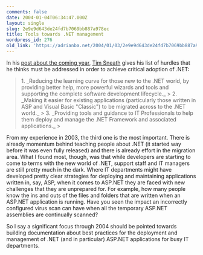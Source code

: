 ```yaml
---
comments: false
date: 2004-01-04T06:34:47.000Z
layout: single
slug: 2e9e9d643de24fd7b7069bb887a978ec
title: Tools towards .NET management
wordpress_id: 276
old_link: 'https://adrianba.net/2004/01/03/2e9e9d643de24fd7b7069bb887a978ec/'
---
```

In his
[
post about the coming year](http://blogs.gotdotnet.com/tims/permalink.aspx/58f3fd1f-49a3-4e15-b27f-684fd5ff6a7c),
[Tim Sneath](http://blogs.gotdotnet.com/tims/) gives his
list of hurdles that he thinks must be addressed in order to
achieve critical adoption of .NET:

<blockquote>  1. _Reducing the learning curve for those new to the .NET
world, by providing better help, more powerful wizards and tools
and supporting the complete software development
lifecycle._
>   2. _Making it easier for existing applications (particularly
those written in ASP and Visual Basic "Classic") to be migrated
across to the .NET world._
>   3. _Providing tools and guidance to IT Professionals to help
them deploy and manage the .NET Framework and associated
applications._
> </blockquote>

From my experience in 2003, the third one is the most important.
There is already momentum behind teaching people about .NET (it
started way before it was even fully released) and there is already
effort in the migration area. What I found most, though, was that
while developers are starting to come to terms with the new world
of .NET, support staff and IT managers are still pretty much in the
dark. Where IT departments might have developed pretty clear
strategies for deploying and maintaining applications written in,
say, ASP, when it comes to ASP.NET they are faced with new
challenges that they are unprepared for. For example, how many
people know the ins and outs of the files and folders that are
written when an ASP.NET application is running. Have you seen the
impact an incorrectly configured virus scan can have when all the
temporary ASP.NET assemblies are continually scanned?

So I say a significant focus through 2004 should be pointed
towards building documentation about best practices for the
deployment and management of .NET (and in particular) ASP.NET
applications for busy IT departments.
